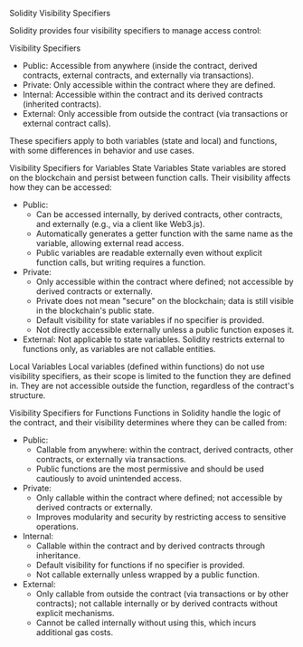 Solidity Visibility Specifiers

Solidity provides four visibility specifiers to manage access control:

Visibility Specifiers
- Public: Accessible from anywhere (inside the contract, derived contracts, external contracts, and externally via transactions).
- Private: Only accessible within the contract where they are defined.
- Internal: Accessible within the contract and its derived contracts (inherited contracts).
- External: Only accessible from outside the contract (via transactions or external contract calls).

These specifiers apply to both variables (state and local) and functions, with some differences in behavior and use cases.

Visibility Specifiers for Variables
State Variables
State variables are stored on the blockchain and persist between function calls. Their visibility affects how they can be accessed:

- Public:
    - Can be accessed internally, by derived contracts, other contracts, and externally (e.g., via a client like Web3.js).
    - Automatically generates a getter function with the same name as the variable, allowing external read access.
    - Public variables are readable externally even without explicit function calls, but writing requires a function.
- Private:
    - Only accessible within the contract where defined; not accessible by derived contracts or externally.
    - Private does not mean "secure" on the blockchain; data is still visible in the blockchain's public state.
    - Default visibility for state variables if no specifier is provided.
    - Not directly accessible externally unless a public function exposes it.
- External: Not applicable to state variables. Solidity restricts external to functions only, as variables are not callable entities.

Local Variables
Local variables (defined within functions) do not use visibility specifiers, as their scope is limited to the function they are defined in. They are not accessible outside the function, regardless of the contract's structure.

Visibility Specifiers for Functions
Functions in Solidity handle the logic of the contract, and their visibility determines where they can be called from:

- Public:
    - Callable from anywhere: within the contract, derived contracts, other contracts, or externally via transactions.
    - Public functions are the most permissive and should be used cautiously to avoid unintended access.
- Private:
    - Only callable within the contract where defined; not accessible by derived contracts or externally.
    - Improves modularity and security by restricting access to sensitive operations.
- Internal:
    - Callable within the contract and by derived contracts through inheritance.
    - Default visibility for functions if no specifier is provided.
    - Not callable externally unless wrapped by a public function.
- External:
    - Only callable from outside the contract (via transactions or by other contracts); not callable internally or by derived contracts without explicit mechanisms.
    - Cannot be called internally without using this, which incurs additional gas costs.
